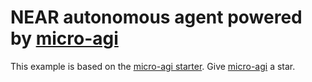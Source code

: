 # NEAR autonomous agent powered by [micro-agi](https://github.com/microchipgnu/micro-agi)

This example is based on the [micro-agi starter](https://github.com/microchipgnu/micro-agi-starter). Give [micro-agi](https://github.com/microchipgnu/micro-agi) a star.

